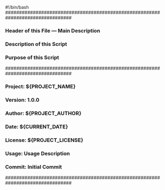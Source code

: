 #!/bin/bash
################################################################################
### Header of this File — Main Description
### Description of this Script  
### Purpose of this Script
################################################################################
### Project: ${PROJECT_NAME}
### Version: 1.0.0
### Author:  ${PROJECT_AUTHOR}
### Date:    ${CURRENT_DATE}
### License: ${PROJECT_LICENSE}
### Usage:   Usage Description
### Commit:  Initial Commit
################################################################################
